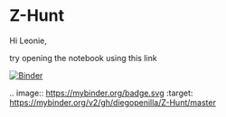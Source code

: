 # Z-Hunt

Hi Leonie, 

try opening the notebook using this link

[![Binder](https://mybinder.org/badge.svg)](https://mybinder.org/v2/gh/diegopenilla/Z-Hunt/master)

.. image:: https://mybinder.org/badge.svg :target: https://mybinder.org/v2/gh/diegopenilla/Z-Hunt/master



